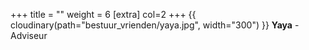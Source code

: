 +++
title = ""
weight = 6
[extra]
col=2
+++
{{ cloudinary(path="bestuur_vrienden/yaya.jpg", width="300") }}
<b>Yaya</b> - Adviseur